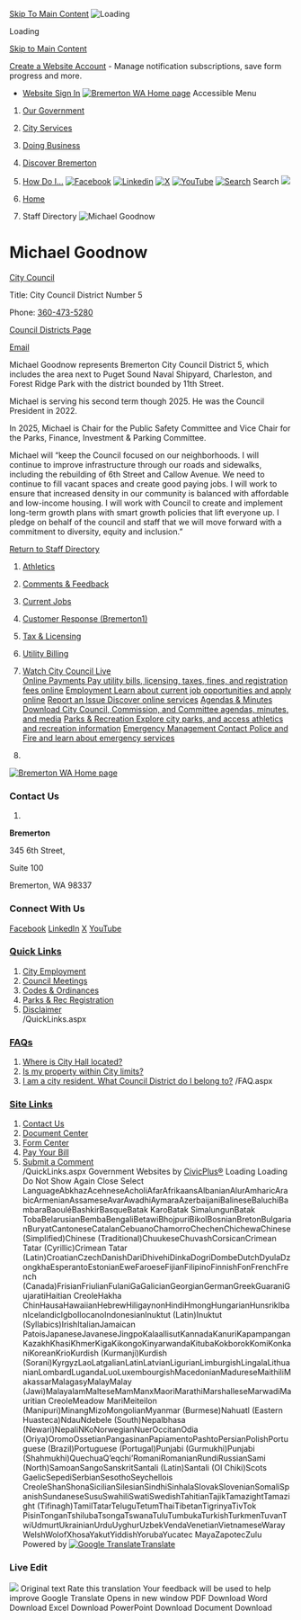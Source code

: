  [Skip To Main Content](https://bremertonwa.gov/Directory.aspx?EID=114/#mainWrapTS)   ![Loading](images/2a3ad46f2f790863b73ef991aba601c15b6f083310885b015953b3e6765dff8f.gif) 

Loading

  [Skip to Main Content](https://bremertonwa.gov/Directory.aspx?EID=114/#contentarea)  

 [Create a Website Account](https://bremertonwa.gov/MyAccount/ProfileCreate)  - Manage notification subscriptions, save form progress and more.    

 *  [Website Sign In](https://bremertonwa.gov/MyAccount) 
  [![Bremerton WA Home page](images/cda023234cd59f29f617768c11ec24deb65bb88780ce6030d5aadd3ac2f2c9b8.png)](https://bremertonwa.gov)  Accessible Menu

 1.  [Our Government](https://bremertonwa.gov/27/Our-Government) 
 1.  [City Services](https://bremertonwa.gov/101/City-Services) 
 1.  [Doing Business](https://bremertonwa.gov/35/Doing-Business) 
 1.  [Discover Bremerton](https://bremertonwa.gov/31/Discover-Bremerton) 
 1.  [How Do I...](https://bremertonwa.gov/9/How-Do-I) 
  [![Facebook](images//ImageRepository/Document?documentID=10728)](https://bremertonwa.gov/facebook)   [![Linkedin](images//ImageRepository/Document?documentID=10730)](https://bremertonwa.gov/linkedin)   [![X](images//ImageRepository/Document?documentID=10738)](https://bremertonwa.gov/x)   [![YouTube](images//ImageRepository/Document?documentID=10739)](https://bremertonwa.gov/youtube)   [![Search](images//ImageRepository/Document?documentID=10742)](https://bremertonwa.gov/Search/Results) Search  ![](images/95c694a065af6a4daa5325d93b61e200f7f0eee12fc9e1886991f430ffc93010.jpg)  

 1.  [Home](https://bremertonwa.gov) 
 1. Staff Directory
  ![Michael Goodnow](images/0a32de17915534f5b1c2876b06d7f8618170b8f2e82b01f34ff69ebb5f53752b.jpg)  

# Michael Goodnow

   [City Council](https://bremertonwa.gov/Directory.aspx?DID=38) 

Title: City Council District Number 5

Phone: [360-473-5280]() 

 [Council Districts Page](https://bremertonwa.gov/635/Council-Districts) 

 [Email](mailto:City.Council@ci.bremerton.wa.us)  

Michael Goodnow represents Bremerton City Council District 5, which includes the area next to Puget Sound Naval Shipyard, Charleston, and Forest Ridge Park with the district bounded by 11th Street.    

Michael is serving his second term though 2025. He was the Council President in 2022.

In 2025, Michael is Chair for the Public Safety Committee and Vice Chair for the Parks, Finance, Investment & Parking Committee.  

Michael will “keep the Council focused on our neighborhoods. I will continue to improve infrastructure through our roads and sidewalks, including the rebuilding of 6th Street and Callow Avenue. We need to continue to fill vacant spaces and create good paying jobs. I will work to ensure that increased density in our community is balanced with affordable and low-income housing. I will work with Council to create and implement long-term growth plans with smart growth policies that lift everyone up. I pledge on behalf of the council and staff that we will move forward with a commitment to diversity, equity and inclusion.”

  

 [Return to Staff Directory](https://bremertonwa.gov/Directory.aspx) 

 1.   [Athletics](https://bremertonwa.gov/249/Athletics)  
 1.   [Comments & Feedback](https://bremertonwa.gov/FormCenter/General-7/Comment-Form-49)  
 1.   [Current Jobs](https://bremertonwa.gov/169/Current-Jobs)  
 1.   [Customer Response (Bremerton1)](http://bremerton1.bremertonwa.gov/)  
 1.   [Tax & Licensing](https://bremertonwa.gov/419/Tax-License-Division)  
 1.   [Utility Billing](https://bremertonwa.gov/524/Utility-Billing)  
 1.   [Watch City Council Live](https://bremertonwa.gov/1077/Watch-City-Council-Live)  
  [Online Payments Pay utility bills, licensing, taxes, fines, and registration fees online](https://bremertonwa.gov/137/Online-Payments)   [Employment Learn about current job opportunities and apply online](https://bremertonwa.gov/169/Current-Jobs)   [Report an Issue Discover online services](https://bremertonwa.gov/869/Online-Services)   [Agendas & Minutes Download City Council, Commission, and Committee agendas, minutes, and media](https://bremertonwa.gov/868/Agendas-Minutes)   [Parks & Recreation Explore city parks, and access athletics and recreation information](https://bremertonwa.gov/210/Parks-Recreation)   [Emergency Management Contact Police and Fire and learn about emergency services](https://bremertonwa.gov/166/Emergency-Management)  

 1.    

 [![Bremerton WA Home page](images//ImageRepository/Document?documentId=10740)](https://bremertonwa.gov)    

### Contact Us

 1.    

 __Bremerton__    

345 6th Street,   

Suite 100   

Bremerton, WA 98337   

### Connect With Us

  [Facebook](https://bremertonwa.gov/facebook)   [LinkedIn](https://bremertonwa.gov/linkedin)   [X](https://bremertonwa.gov/twitter)   [YouTube](https://bremertonwa.gov/youtube)  

###  [Quick Links](https://bremertonwa.gov/QuickLinks.aspx?CID=178) 

 1.  [City Employment](https://bremertonwa.gov/169/Current-Jobs)  
 1.  [Council Meetings](https://bremertonwa.gov/691/Council-Meetings)  
 1.  [Codes & Ordinances](https://bremertonwa.gov/148/Codes-Ordinances)  
 1.  [Parks & Rec Registration](https://bremertonwa.gov/274/Registration)  
 1.  [Disclaimer](https://bremertonwa.gov/125/Disclaimer)  
 /QuickLinks.aspx 

###  [FAQs](https://bremertonwa.gov/Faq.aspx?TID=15) 

 1.  [Where is City Hall located?](https://bremertonwa.gov/Faq.aspx?QID=155) 
 1.  [Is my property within City limits?](https://bremertonwa.gov/Faq.aspx?QID=162) 
 1.  [I am a city resident. What Council District do I belong to?](https://bremertonwa.gov/Faq.aspx?QID=163) 
 /FAQ.aspx 

###  [Site Links](https://bremertonwa.gov/QuickLinks.aspx?CID=130) 

 1.  [Contact Us](https://bremertonwa.gov/directory.aspx)  
 1.  [Document Center](https://bremertonwa.gov/DocumentCenter)  
 1.  [Form Center](https://bremertonwa.gov/FormCenter)  
 1.  [Pay Your Bill](https://bremertonwa.gov/137/Online-Payments)  
 1.  [Submit a Comment](https://bremertonwa.gov/FormCenter/General-7/Comment-Form-49)  
 /QuickLinks.aspx Government Websites by [CivicPlus®](https://connect.civicplus.com/referral)  Loading Loading Do Not Show Again Close Select LanguageAbkhazAcehneseAcholiAfarAfrikaansAlbanianAlurAmharicArabicArmenianAssameseAvarAwadhiAymaraAzerbaijaniBalineseBaluchiBambaraBaouléBashkirBasqueBatak KaroBatak SimalungunBatak TobaBelarusianBembaBengaliBetawiBhojpuriBikolBosnianBretonBulgarianBuryatCantoneseCatalanCebuanoChamorroChechenChichewaChinese (Simplified)Chinese (Traditional)ChuukeseChuvashCorsicanCrimean Tatar (Cyrillic)Crimean Tatar (Latin)CroatianCzechDanishDariDhivehiDinkaDogriDombeDutchDyulaDzongkhaEsperantoEstonianEweFaroeseFijianFilipinoFinnishFonFrenchFrench (Canada)FrisianFriulianFulaniGaGalicianGeorgianGermanGreekGuaraniGujaratiHaitian CreoleHakha ChinHausaHawaiianHebrewHiligaynonHindiHmongHungarianHunsrikIbanIcelandicIgboIlocanoIndonesianInuktut (Latin)Inuktut (Syllabics)IrishItalianJamaican PatoisJapaneseJavaneseJingpoKalaallisutKannadaKanuriKapampanganKazakhKhasiKhmerKigaKikongoKinyarwandaKitubaKokborokKomiKonkaniKoreanKrioKurdish (Kurmanji)Kurdish (Sorani)KyrgyzLaoLatgalianLatinLatvianLigurianLimburgishLingalaLithuanianLombardLugandaLuoLuxembourgishMacedonianMadureseMaithiliMakassarMalagasyMalayMalay (Jawi)MalayalamMalteseMamManxMaoriMarathiMarshalleseMarwadiMauritian CreoleMeadow MariMeiteilon (Manipuri)MinangMizoMongolianMyanmar (Burmese)Nahuatl (Eastern Huasteca)NdauNdebele (South)Nepalbhasa (Newari)NepaliNKoNorwegianNuerOccitanOdia (Oriya)OromoOssetianPangasinanPapiamentoPashtoPersianPolishPortuguese (Brazil)Portuguese (Portugal)Punjabi (Gurmukhi)Punjabi (Shahmukhi)QuechuaQʼeqchiʼRomaniRomanianRundiRussianSami (North)SamoanSangoSanskritSantali (Latin)Santali (Ol Chiki)Scots GaelicSepediSerbianSesothoSeychellois CreoleShanShonaSicilianSilesianSindhiSinhalaSlovakSlovenianSomaliSpanishSundaneseSusuSwahiliSwatiSwedishTahitianTajikTamazightTamazight (Tifinagh)TamilTatarTeluguTetumThaiTibetanTigrinyaTivTok PisinTonganTshilubaTsongaTswanaTuluTumbukaTurkishTurkmenTuvanTwiUdmurtUkrainianUrduUyghurUzbekVendaVenetianVietnameseWarayWelshWolofXhosaYakutYiddishYorubaYucatec MayaZapotecZulu Powered by  [![Google Translate](images/3f3f3a8d0882c4edd13c1755632554f3042dd0f45af91da1e753b94d76c2513f.png)Translate](https://translate.google.com)  

### Live Edit

 [](https://bremertonwa.gov)   ![](images/https://fonts.gstatic.com/s/i/productlogos/translate/v14/24px.svg)  Original text Rate this translation Your feedback will be used to help improve Google Translate  []()  []()  Opens in new window PDF Download Word Download Excel Download PowerPoint Download Document Download 